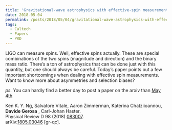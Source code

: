 ```yaml
---
title: 'Gravitational-wave astrophysics with effective-spin measurements: asymmetries and selection biases'
date: 2018-05-04
permalink: /posts/2018/05/04/gravitational-wave-astrophysics-with-effective-spin-measurements-asymmetries-and-selection-biases
tags:
  - Caltech
  - Papers
  - PRD
---
```


LIGO can measure spins. Well, effective spins actually. These are special combinations of the two spins (magnitude and direction) and the binary mass ratio. There’s a ton of astrophysics that can be done just with this quantity, but one should always be careful. Today’s paper points out a few important shortcomings when dealing with effective spin measurements. Want to know more about asymmetries and selection biases?

_ps._ You can hardly find a better day to post a paper on the arxiv than [May 4th](<https://en.wikipedia.org/wiki/Star_Wars_Day>)

Ken K. Y. Ng, Salvatore Vitale, Aaron Zimmerman, Katerina Chatziioannou, **Davide Gerosa** , Carl-Johan Haster.  
Physical Review D 98 (2018) [083007](<https://journals.aps.org/prd/abstract/10.1103/PhysRevD.98.083007>).  
arXiv:[1805.03046](<http://arxiv.org/abs/arXiv:1805.03046>) [gr-qc].

